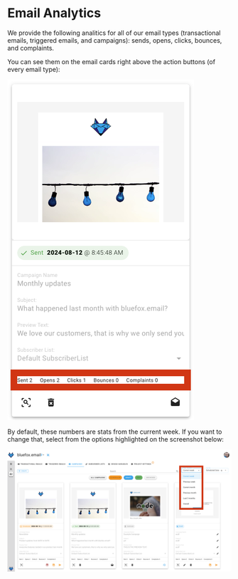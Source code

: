 # Email Analytics

We provide the following analitics for all of our email types (transactional emails, triggered emails, and campaigns): sends, opens, clicks, bounces, and complaints.

You can see them on the email cards right above the action buttons (of every email type):

![Analytics section on email cards](./project-analytics-card.png)

By default, these numbers are stats from the current week. If you want to change that, select from the options highlighted on the screenshot below:

![Analytics time filter.](./project-analytics-time.png)
